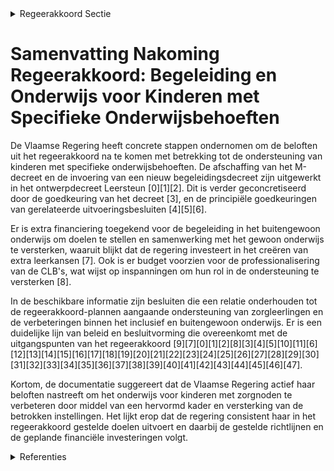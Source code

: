 

<details>
        <summary>Regeerakkoord Sectie </summary>
        <p>1.2.3 De juiste begeleiding We schaffen het M-decreet af en voeren een begeleidingsdecreet voor kinderen met zorgnoden in. De doelstellingen ervan geven we voortaan een pragmatische en realistische invulling: buitengewoon onderwijs indien nodig, inclusief onderwijs indien mogelijk. Kinderen met een beperking proberen we, met extra ondersteuning, in het gewoon onderwijs les te laten volgen, maar in de praktijk is dat niet voor iedereen mogelijk. Scholen kunnen beslissen om kinderen, die omwille van zware zorgen het gemeenschappelijk curriculum niet kunnen volgen, niet op te nemen tenzij school en ouders in onderling overleg akkoord zijn over een aangepast traject. In geval van discussie ligt de beslissing, na overleg met de ouders, finaal bij de leerkrachten en school-directies op basis van objectieve diagnostiek. We voeren de decretale evaluatie van de ondersteuningsnetwerken uit in functie van een verdere bijsturing zodat de ondersteu-ning van deze leerlingen snel en efficiënt kan ingezet worden, dicht bij de leerling en de leerkracht. Het buitengewoon onderwijs blijft voor vele leerlingen met speciale noden het meest geschikt om hen de best mogelijke omkade-ring te bieden. Gelet op de grote deskundig-heid, blijven we het Buitengewoon Onderwijs een volwaardige plaats in het onderwijs-aanbod geven. We versterken de kwaliteit . Sowieso evalueren we de uitrol van het nieuw inschrijvingsdecreet waarbij de vraag centraal staat of een leerling terecht kan in een school met de gepaste expertise. De basiszorg gericht op het creëren van leerwinst op school wordt verder uitgewerkt. We zoeken daarbij onder andere inspiratie bij buitenlandse modellen en voorbeelden zoals RTI. In dit model wordt in functie van de zorgnood van de leerling en via steeds toenemende intensiteit van remediëring ertoe gepoogd zoveel mogelijk leerlingen te laten aansluiten bij de algemene leerdoelen. Dit wordt gerealiseerd via een systeem van permanente screening, interventie en monitoring die wordt uitgevoerd in de klas of taakklas. Hierbij wordt nagegaan of de draagkracht van schoolteams niet wordt overschreden en de betrokken leerlingen voldoende leerwinst generen. De mensen en de middelen die voorzien worden voor de handicapspecifieke onder-steuning moeten maximaal ingezet worden in de klas zodat dit zichtbaar en voelbaar is in de klas voor leerling en leraar. De tijd die besteed wordt aan al dan niet handelings-gerichte verslagen, formulieren en vergade-ringen wordt tot het minimum beperkt. We stimuleren digitalisering van verslagen, waarbij een gegeven slechts eenmaal moet opgevraagd worden en vervolgens toegan-kelijk wordt gemaakt voor wie dat nodig heeft. We bouwen hiervoor verder op het leerlingenpaspoort. We hebben oog voor zeer makkelijk lerenden, hoogbegaafden en uitzonderlijk hoogbegaafden door voor hen het onder-wijs voldoende uitdagend te maken. Leerkrachten leren deze kinderen zo vroeg mogelijk herkennen en signaleren. Ook voor deze leerlingen moeten leraren een beroep kunnen doen op ondersteuning en moeten deze leerlingen gebruik kunnen maken van hulpmiddelen om het lesaanbod op hun specifieke behoeften te kunnen afstemmen. Hiertoe passen we de regelgeving aan. Kinderen die ziek zijn krijgen zo snel moge-lijk een gepast aanbod, waardoor hun leerrecht en kans op doorstroming wordt gegarandeerd. We evalueren het diverse aanbod van onderwijs voor zieke leerlingen (TOAH, SIO, ziekenhuisschool, DMOB, School en ziek zijn, …) en specifiek de samenwerking met de thuisschool. Op die manier bieden we zieke leerlingen de meest vlotte onderwijs-loopbaan en garanderen we hun leerrecht. Aangezien de internaten onderwijs meer en meer geplaatste jongeren opvangen, bekijken we samen met de internaten MPI GO! en de IPO’s wat hun rol is in het onder-wijslandschap in samenspraak met het beleidsdomein Welzijn. We bekijken de onderfinanciering van de internaten, de internaten voor buitengewoon onderwijs en de opvangcentra in het Gemeenschaps-onderwijs (GO!). De rol van de internaat-beheerder wordt hierbij niet uit het oog verloren. De bestaande verschillen tussen de internaten worden weggewerkt. We werken de proefprojecten leerlingen-vervoer Buitengewoon Onderwijs verder uit, waardoor leerlingen minder lang op de bus moeten zitten en naar school kunnen gaan met de meest aangewezen expertise. De professionalisering van de begeleiders en chauffeurs is een aandachtspunt. Wanneer ouders evenwel niet kiezen voor de dichtstbijzijnde school met noodzake-lijke expertise betalen ze de bijkomende vervoerskosten zelf. Het nieuwe decreet leerlingenbegeleiding wordt uitgerold en geëvalueerd in functie van mogelijke bijsturing. In de wijken waar we kampen met een hoger aandeel schoolse vertraging en vervroegde schoolverlaters, maar ook een hogere uitstroom van leerkrachten, stimu-leren we de lokale partners om te kiezen voor een geïntegreerde zorgondersteuning die CLB’s, pedagogische begeleidingsdien-sten en GOK-uren net- en koepeloverschrij-dend bundelt. Op die manier zetten we middelen efficiënter, maar ook effectiever in op de hoge en uiteenlopende zorgnoden. Met deze bundeling zorgen we voor investe-ringen in specialisatie en expertise, zo dicht mogelijk bij de leerlingen en scholen (op wijk- en/of stadsniveau). </p>
        </details> 

# Samenvatting Nakoming Regeerakkoord: Begeleiding en Onderwijs voor Kinderen met Specifieke Onderwijsbehoeften

De Vlaamse Regering heeft concrete stappen ondernomen om de beloften uit het regeerakkoord na te komen met betrekking tot de ondersteuning van kinderen met specifieke onderwijsbehoeften. De afschaffing van het M-decreet en de invoering van een nieuw begeleidingsdecreet zijn uitgewerkt in het ontwerpdecreet Leersteun \[0\]\[1\]\[2\]. Dit is verder geconcretiseerd door de goedkeuring van het decreet \[3\], en de principiële goedkeuringen van gerelateerde uitvoeringsbesluiten \[4\]\[5\]\[6\]. 

Er is extra financiering toegekend voor de begeleiding in het buitengewoon onderwijs om doelen te stellen en samenwerking met het gewoon onderwijs te versterken, waaruit blijkt dat de regering investeert in het creëren van extra leerkansen \[7\]. Ook is er budget voorzien voor de professionalisering van de CLB's, wat wijst op inspanningen om hun rol in de ondersteuning te versterken \[8\].

In de beschikbare informatie zijn besluiten die een relatie onderhouden tot de regeerakkoord-plannen aangaande ondersteuning van zorgleerlingen en de verbeteringen binnen het inclusief en buitengewoon onderwijs. Er is een duidelijke lijn van beleid en besluitvorming die overeenkomt met de uitgangspunten van het regeerakkoord \[9\]\[7\]\[0\]\[1\]\[2\]\[8\]\[3\]\[4\]\[5\]\[10\]\[11\]\[6\]\[12\]\[13\]\[14\]\[15\]\[16\]\[17\]\[18\]\[19\]\[20\]\[21\]\[22\]\[23\]\[24\]\[25\]\[26\]\[27\]\[28\]\[29\]\[30\]\[31\]\[32\]\[33\]\[34\]\[35\]\[36\]\[37\]\[38\]\[39\]\[40\]\[41\]\[42\]\[43\]\[44\]\[45\]\[46\]\[47\].

Kortom, de documentatie suggereert dat de Vlaamse Regering actief haar beloften nastreeft om het onderwijs voor kinderen met zorgnoden te verbeteren door middel van een hervormd kader en versterking van de betrokken instellingen. Het lijkt erop dat de regering consistent haar in het regeerakkoord gestelde doelen uitvoert en daarbij de gestelde richtlijnen en de geplande financiële investeringen volgt.

<details>
        <summary> Referenties</summary>
        **[\[0\]](http://themis.vlaanderen.be/id/nieuwsbericht/6407353193165640DEAF5AC9)** : **(2023-03-10)** Ontwerpdecreet Leersteun Ontwerpdecreet over leersteun  Na advies van de Raad van State hecht de Vlaamse Regering haar definitieve goedkeuring aan het ontwerpdecreet over leersteun voor leerlingen met... 

**[\[1\]](http://themis.vlaanderen.be/id/nieuwsbrief-info/6374B0A534B8770AF8FDE91C)** : **(2022-11-18)** Voorontwerp van decreet Leersteun Voorontwerp van decreet over leersteun  Na adviezen van de VLOR, van de NOOZO (Vlaamse adviesraad handicap), van de Vlaamse Raad WVG, van de SERV, en van de Vlaamse T... 

**[\[2\]](http://themis.vlaanderen.be/id/nieuwsbrief-info/62C42F5D8E6C4430A8897824)** : **(2022-07-08)** Voorontwerp van decreet Leersteun Voorontwerp van decreet over leersteun  De Vlaamse Regering  hecht haar principiële goedkeuring aan het voorontwerp van decreet over leersteun.  Het decreet omvat maa... 

**[\[3\]](http://themis.vlaanderen.be/id/nieuwsbericht/6453BF8C878C11494CF54331)** : **(2023-05-05)** Decreet Leersteun Bekrachtiging en afkondiging van het decreet over leersteun, aangenomen door het Vlaams Parlement op 3 mei 2023  De Vlaamse Regering beslist tot bekrachtiging en afkondiging van het ... 

**[\[4\]](http://themis.vlaanderen.be/id/nieuwsbericht/645208A7878C11494CF541D3)** : **(2023-05-05)** Uitvoeringsbesluit decreet leersteun Ontwerpbesluit van de Vlaamse Regering m.b.t. de uitvoering van leersteun  Met het decreet over leersteun wordt het model geïntroduceerd voor het verlenen van leer... 

**[\[5\]](http://themis.vlaanderen.be/id/nieuwsbericht/63E22CE02E929B312AB5D00B)** : **(2023-02-10)** Uitvoeringsbesluit voorontwerp decreet leersteun Voorontwerp van besluit van de Vlaamse Regering m.b.t. de uitvoering van leersteun  Met het voorontwerp van decreet over leersteun wordt het model geïn... 

**[\[6\]](http://themis.vlaanderen.be/id/nieuwsbrief-info/63A1927EDBF1CAE811022265)** : **(2022-12-23)** Uitvoeringsbesluit voorontwerp decreet leersteun Voorontwerp van besluit van de Vlaamse Regering m.b.t. de uitvoering van leersteun  Met het voorontwerp van decreet over leersteun wordt het model geïn... 

**[\[7\]](http://themis.vlaanderen.be/id/nieuwsbrief-info/63984B19C2B90D4571CF89E6)** : **(2022-12-16)** Decreet Leersteun: uitvoeringsbesluit bepalingen met betrekking tot de samenwerking tussen het gewoon en het buitengewoon onderwijs Ontwerpbesluit van de Vlaamse Regering tot professionalisering van h... 

**[\[8\]](http://themis.vlaanderen.be/id/nieuwsbrief-info/63984D18C2B90D4571CF89F4)** : **(2022-12-16)** Decreet Leersteun: steun professionalisering centra voor leerlingenbegeleiding (CLB’s) Ontwerpbesluit van de Vlaamse Regering voor de professionalisering van de CLB’s in het kader van leersteun  Op 8 ... 

**[\[9\]](http://themis.vlaanderen.be/id/resource/321972c0-492c-11ec-94bb-99a9d1e168fe)** : **(2019-10-25)** Nota 'Naar een begeleidingsdecreet voor leerlingen met specifieke onderwijsbehoeften' Nota: “naar een begeleidingsdecreet voor leerlingen met specifieke onderwijsbehoeften”  In het Vlaams regeerakkoor... 

**[\[10\]](http://themis.vlaanderen.be/id/nieuwsbrief-info/6374AFF234B8770AF8FDE91B)** : **(2022-11-18)** Rol centra voor leerlingenbegeleiding (CLB) basisonderwijs voor beslissingen schoolloopbaan: ontwerp wijzigingsdecreet Ontwerpdecreet tot wijziging van het decreet basisonderwijs van 25 februari 1997,... 

**[\[11\]](http://themis.vlaanderen.be/id/nieuwsbrief-info/62C3FC728E6C4430A88977D0)** : **(2022-07-08)** Rol centra voor leerlingenbegeleiding (CLB) basisonderwijs voor beslissingen schoolloopbaan: voorontwerp wijzigingsdecreet Voorontwerp van decreet tot wijziging van het decreet basisonderwijs van 25 f... 

**[\[12\]](http://themis.vlaanderen.be/id/nieuwsbrief-info/6087CE8B364ED900080009C5)** : **(2021-04-30)** Wijziging besluiten basisonderwijs naar aanleiding van wijziging decreet basisonderwijs Voorontwerp van besluit van de Vlaamse Regering tot wijziging van diverse besluiten, wat betreft de organisatie ... 

**[\[13\]](http://themis.vlaanderen.be/id/nieuwsbericht/653B606B9DAB6626D11E580F)** : **(2023-10-27)** Programmadecreet 2024: regeringsamendement onderwijs en vorming Voorontwerp van amendement bij het decreet houdende bepalingen tot begeleiding van de begrotingsopmaak 2024  De Vlaamse Regering keurt h... 

**[\[14\]](http://themis.vlaanderen.be/id/nieuwsbrief-info/60E46569364ED900080008A6)** : **(2021-07-09)** Wijziging besluiten basisonderwijs naar aanleiding van wijziging decreet basisonderwijs Ontwerpbesluit van de Vlaamse Regering tot wijziging van diverse besluiten, wat betreft de organisatie van het s... 

**[\[15\]](http://themis.vlaanderen.be/id/nieuwsbericht/655386E48265E66451D4C9DD)** : **(2023-11-17)** Programmadecreet 2024: regeringsamendement onderwijs en vorming Ontwerp van amendement bij het decreet houdende bepalingen tot begeleiding van de begrotingsopmaak 2024  Na advies van de Raad van State... 

**[\[16\]](http://themis.vlaanderen.be/id/nieuwsbrief-info/60EE99FC364ED900080014DD)** : **(2021-07-16)** Plan Vlaamse Veerkracht: Toekenning extra ICT-middelen en verhoging aantal uur kinderverzorging Toekenning extra ICT-middelen en verhoging aantal uur kinderverzorging Voorontwerp van besluit van de Vl... 

**[\[17\]](http://themis.vlaanderen.be/id/nieuwsbericht/63DBB8882E929B312AB5C823)** : **(2023-02-03)** Rol centra voor leerlingenbegeleiding (CLB) basisonderwijs voor beslissingen schoolloopbaan: wijzigingsdecreet Bekrachtiging en afkondiging van het decreet tot wijziging van het decreet basisonderwijs... 

**[\[18\]](http://themis.vlaanderen.be/id/nieuwsbrief-info/629771BC2071A7D754F183F5)** : **(2022-06-03)** Operationalisering leerlingenbegeleiding in het basisonderwijs, het secundair onderwijs en de centra voor leerlingenbegeleiding Ontwerpbesluit van de Vlaamse Regering tot wijziging van het besluit van... 

**[\[19\]](http://themis.vlaanderen.be/id/resource/58b4dbd0-4928-11ec-94bb-99a9d1e168fe)** : **(2020-07-10)** Zorgtijdgarantie: toekenning van lestijden, lesuren en uren in het buitengewoon onderwijs op basis van het ondersteuningsmodel voor het schooljaar 2020-2021 Ontwerpbesluit van de Vlaamse Regering betr... 

**[\[20\]](http://themis.vlaanderen.be/id/nieuwsbrief-info/623AF3986BB7B593CFC18DB4)** : **(2022-03-25)** Operationalisering leerlingenbegeleiding in het basisonderwijs, het secundair onderwijs en de centra voor leerlingenbegeleiding Voorontwerp van besluit van de Vlaamse Regering tot wijziging van artike... 

**[\[21\]](http://themis.vlaanderen.be/id/nieuwsbrief-info/6387581886124BBA17062CA0)** : **(2022-12-02)** Automatisering bewijslast 'leerling met een zorgthuis' Voorontwerp van besluit van de Vlaamse Regering tot wijziging van het besluit van de Vlaamse regering van 17 juni 1997 betreffende de personeelsf... 

**[\[22\]](http://themis.vlaanderen.be/id/nieuwsbericht/643FEE17CA1CB15B58CF4737)** : **(2023-04-21)** Programmaties en nieuwe scholen buitengewoon onderwijs Ontwerpbesluit van de Vlaamse Regering tot goedkeuring van de programmaties van nieuwe types in het buitengewoon basisonderwijs en nieuwe types e... 

**[\[23\]](http://themis.vlaanderen.be/id/nieuwsbericht/63FF113D93165640DEAF53E9)** : **(2023-03-03)** Pedagogische begeleidingsdiensten: vierde beleidsprioriteit en verdeling aanvullende werkingsmiddelen Ontwerpbesluit van de Vlaamse Regering tot bepaling van de vierde beleidsprioriteit en de verdelin... 

**[\[24\]](http://themis.vlaanderen.be/id/nieuwsbrief-info/60ED96A8364ED900080014B8)** : **(2021-07-16)** Toekenning lestijden, lesuren en uren op basis van het ondersteuningsmodel en extra werkingsbudget voor de professionalisering van ondersteuners voor het schooljaar 2021-2022 Voorontwerp van besluit v... 

**[\[25\]](http://themis.vlaanderen.be/id/nieuwsbericht/63C7B33C17E4B551F4BD08D3)** : **(2023-01-20)** Vierde beleidsprioriteit en verdeling aanvullende werkingsmiddelen pedagogische begeleidingsdiensten Voorontwerp van besluit van de Vlaamse Regering tot bepaling van de vierde beleidsprioriteit en de ... 

**[\[26\]](http://themis.vlaanderen.be/id/nieuwsbrief-info/62CE82C28E6C4430A889893C)** : **(2022-07-15)** Omkadering ondersteuningsmodel buitengewoon onderwijs 2022-2023: toekenning lestijden, lesuren en uren Ontwerpbesluit van de Vlaamse Regering tot toekenning van lestijden, lesuren en uren in het buite... 

**[\[27\]](http://themis.vlaanderen.be/id/nieuwsbericht/63E22D8D2E929B312AB5D00C)** : **(2023-02-10)** Automatisering bewijslast 'leerling met een zorgthuis' bij berekening omkadering en werkingsbudget Ontwerpbesluit van de Vlaamse Regering tot wijziging van het besluit van de Vlaamse regering van 17 j... 

**[\[28\]](http://themis.vlaanderen.be/id/nieuwsbrief-info/60ED681E364ED9000800143A)** : **(2021-07-16)** Aanpassing inschrijvingsrecht in het gewoon onderwijs binnen en buiten Brussel A. Voorontwerp van decreet tot wijziging van het decreet basisonderwijs van 25 februari 1997, van de Codex Secundair Onde... 

**[\[29\]](http://themis.vlaanderen.be/id/nieuwsbrief-info/63A17681DBF1CAE8110220B3)** : **(2022-12-23)** Voorontwerp van decreet Open Scholen Voorontwerp van decreet over open scholen  De Vlaamse Regering hecht haar principiële goedkeuring aan het voorontwerp van decreet over open scholen. Het decreet be... 

**[\[30\]](http://themis.vlaanderen.be/id/nieuwsbrief-info/6140997E364ED900080001D4)** : **(2021-09-17)** Plan Vlaamse Veerkracht: Toekenning extra ICT-middelen en verhoging aantal uur kinderverzorging Toekenning extra ICT-middelen en verhoging aantal uur kinderverzorging Voorontwerp van besluit van de Vl... 

**[\[31\]](http://themis.vlaanderen.be/id/nieuwsbrief-info/61DED44B364ED900080009B0)** : **(2022-01-14)** Operationalisering leerlingenbegeleiding in het basisonderwijs, het secundair onderwijs en de centra voor leerlingenbegeleiding Voorontwerp van besluit van de Vlaamse Regering tot wijziging van artike... 

**[\[32\]](http://themis.vlaanderen.be/id/nieuwsbrief-info/618BDC66364ED90008000B91)** : **(2021-11-12)** Plan Vlaamse Veerkracht: Toekenning extra ICT-middelen en verhoging aantal uur kinderverzorging Toekenning extra ICT-middelen en verhoging aantal uur kinderverzorging Ontwerpbesluit van de Vlaamse Reg... 

**[\[33\]](http://themis.vlaanderen.be/id/nieuwsbrief-info/61A736AA364ED90008000599)** : **(2021-12-03)** Aanpassing inschrijvingsrecht in het gewoon onderwijs binnen en buiten Brussel A. Ontwerpdecreet tot wijziging van het decreet basisonderwijs van 25 februari 1997, de Codex Secundair Onderwijs van 17 ... 

**[\[34\]](http://themis.vlaanderen.be/id/nieuwsbrief-info/618B834A364ED90008000B6F)** : **(2021-11-12)** Toekenning lestijden, lesuren en uren op basis van het ondersteuningsmodel en extra werkingsbudget voor de professionalisering van ondersteuners voor het schooljaar 2021-2022 en het eerste trimester v... 

**[\[35\]](http://themis.vlaanderen.be/id/nieuwsbrief-info/62149A446BB7B593CFC17E97)** : **(2022-02-25)** Goedkeuringsprocedure begeleidingsplannen en jaarlijkse rapporten pedagogische begeleidingsdiensten en permanente ondersteuningscellen, en verdeling werkingsmiddelen Ontwerpbesluit van de Vlaamse Rege... 

**[\[36\]](http://themis.vlaanderen.be/id/nieuwsbericht/63ECAA692E929B312AB5DA1A)** : **(2023-02-17)** Voorontwerp van decreet Open Scholen Voorontwerp van decreet over open scholen  Na het advies van de VLOR hecht de Vlaamse Regering opnieuw haar principiële goedkeuring aan het voorontwerp van decreet... 

**[\[37\]](http://themis.vlaanderen.be/id/nieuwsbrief-info/61DEADCF364ED900080009AC)** : **(2022-01-14)** Goedkeuringsprocedure begeleidingsplannen pedagogische begeleidingsdiensten en permanente ondersteuningscellen en verdeling werkingsmiddelen Voorontwerp van besluit van de Vlaamse Regering tot bepalin... 

**[\[38\]](http://themis.vlaanderen.be/id/resource/d7686250-4926-11ec-94bb-99a9d1e168fe)** : **(2020-11-13)** COVID-19: dringende maatregelen onderwijssector Ontwerpbesluit van de Vlaamse Regering houdende diverse dringende maatregelen ingevolge COVID-19 voor de centra voor leerlingenbegeleiding, het onderwij... 

**[\[39\]](http://themis.vlaanderen.be/id/nieuwsbrief-info/60ED7FB8364ED90008001483)** : **(2021-07-16)** Verzamelbesluit geïntegreerd ondersteuningsaanbod gelijke onderwijskansen secundair onderwijs Ontwerpbesluit van de Vlaamse Regering over het geïntegreerde ondersteuningsaanbod gelijke onderwijskansen... 

**[\[40\]](http://themis.vlaanderen.be/id/nieuwsbrief-info/63A18E4EDBF1CAE811022249)** : **(2022-12-23)** Voorontwerp van decreet over de onderwijsinternaten Voorontwerp van decreet over de onderwijsinternaten  Na het advies van de VLOR, de SERV en de Vlaamse Toezichtcommissie voor de verwerking van perso... 

**[\[41\]](http://themis.vlaanderen.be/id/nieuwsbrief-info/61B85033364ED90009000ED5)** : **(2021-12-17)** Inwerkingtreding van de gesloten oriëntatie en de gesloten begeleiding in de gemeenschapsinstellingen Voorontwerp van decreet tot wijziging van de wet van 8 april 1965 betreffende de jeugdbescherming,... 

**[\[42\]](http://themis.vlaanderen.be/id/nieuwsbrief-info/6387550686124BBA17062C96)** : **(2022-12-02)** Controle inschrijvingen basis- en secundair onderwijs of in stelsel van leren en werken en operationalisering leerlingenbegeleiding: wijzigingsbesluit Voorontwerp van besluit van de Vlaamse Regering t... 

**[\[43\]](http://themis.vlaanderen.be/id/nieuwsbrief-info/623AF5776BB7B593CFC18DB6)** : **(2022-03-25)** Inwerkingtreding van de gesloten oriëntatie en de gesloten begeleiding in de gemeenschapsinstellingen Ontwerpdecreet tot wijziging van de wet van 8 april 1965 betreffende de jeugdbescherming, het decr... 

**[\[44\]](http://themis.vlaanderen.be/id/nieuwsbrief-info/6203A5A6D5F0FAFA87AFAD5D)** : **(2022-02-11)** Transitie voorzieningen onderwijs naar welzijn Voorontwerp van decreet tot wijziging van de Codificatie sommige bepalingen voor het onderwijs van 28 oktober 2016, wat betreft de voorbereiding van de t... 

**[\[45\]](http://themis.vlaanderen.be/id/resource/29a69290-4926-11ec-94bb-99a9d1e168fe)** : **(2020-12-11)** Wijziging diverse besluiten onderwijspersoneel naar aanleiding van Europese Richtlijn rond erkenning beroepskwalificaties Voorontwerp van besluit van de Vlaamse Regering over de loopbaanonderbreking v... 

**[\[46\]](http://themis.vlaanderen.be/id/nieuwsbericht/6476ECC98E8235823F6B8A4C)** : **(2023-06-02)** Ontwerpdecreet Open Scholen Ontwerpdecreet over open scholen  Na het advies van de Raad van State hecht de Vlaamse Regering haar definitieve goedkeuring aan het ontwerpdecreet over Open Scholen. Het d... 

**[\[47\]](http://themis.vlaanderen.be/id/resource/f1e307f0-4928-11ec-94bb-99a9d1e168fe)** : **(2020-06-19)** Programmaties nieuwe types en opleidingsvormen buitengewoon basis- en secundair onderwijs Ontwerpbesluit van de Vlaamse Regering tot goedkeuring van de programmaties van nieuwe types en opleidingsvorm... 
        </details> 

